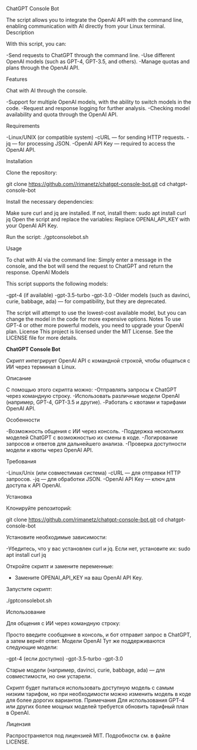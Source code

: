 ChatGPT Console Bot

The script allows you to integrate the OpenAI API with the command line, enabling communication with AI directly from your Linux terminal.
Description

With this script, you can:

-Send requests to ChatGPT through the command line.
-Use different OpenAI models (such as GPT-4, GPT-3.5, and others).
-Manage quotas and plans through the OpenAI API.

Features

Chat with AI through the console.

-Support for multiple OpenAI models, with the ability to switch models in the code.
-Request and response logging for further analysis.
-Checking model availability and quota through the OpenAI API.

Requirements

-Linux/UNIX (or compatible system)
-cURL — for sending HTTP requests.
-jq — for processing JSON.
-OpenAI API Key — required to access the OpenAI API.

Installation

Clone the repository:

git clone https://github.com//rimanetz/chatgpt-console-bot.git cd chatgpt-console-bot 

Install the necessary dependencies:

Make sure curl and jq are installed. If not, install them: sudo apt install curl jq 
Open the script and replace the variables:
Replace OPENAI_API_KEY with your OpenAI API Key.

Run the script:
./gptconsolebot.sh

Usage

To chat with AI via the command line:
Simply enter a message in the console, and the bot will send the request to ChatGPT and return the response.
OpenAI Models

This script supports the following models:

-gpt-4 (if available)
-gpt-3.5-turbo
-gpt-3.0
-Older models (such as davinci, curie, babbage, ada) — for compatibility, but they are deprecated.

The script will attempt to use the lowest-cost available model, but you can change the model in the code for more expensive options.
Notes
To use GPT-4 or other more powerful models, you need to upgrade your OpenAI plan.
License
This project is licensed under the MIT License. See the LICENSE file for more details.




****ChatGPT Console Bot****


Скрипт интегрирует OpenAI API с командной строкой, чтобы общаться с ИИ через терминал в Linux.

Описание

С помощью этого скрипта можно:
-Отправлять запросы к ChatGPT через командную строку.
-Использовать различные модели OpenAI (например, GPT-4, GPT-3.5 и другие).
-Работать с квотами и тарифами OpenAI API.

Особенности

-Возможность общения с ИИ через консоль.
-Поддержка нескольких моделей ChatGPT с возможностью их смены в коде.
-Логирование запросов и ответов для дальнейшего анализа.
-Проверка доступности модели и квоты через OpenAI API.

Требования

-Linux/Unix (или совместимая система)
-cURL — для отправки HTTP запросов.
-jq — для обработки JSON.
-OpenAI API Key — ключ для доступа к API OpenAI.

Установка

Клонируйте репозиторий:

git clone https://github.com/rimanetz/chatgpt-console-bot.git cd chatgpt-console-bot 

Установите необходимые зависимости:

-Убедитесь, что у вас установлен curl и jq. Если нет, установите их: sudo apt install curl jq 

Откройте скрипт и замените переменные:

- Замените OPENAI_API_KEY на ваш OpenAI API Key.

Запустите скрипт:

./gptconsolebot.sh
 
Использование

Для общения с ИИ через командную строку:

Просто введите сообщение в консоль, и бот отправит запрос в ChatGPT, а затем вернёт ответ.
Модели OpenAI
Тут же поддерживаются следующие модели:

-gpt-4 (если доступно)
-gpt-3.5-turbo
-gpt-3.0

Старые модели (например, davinci, curie, babbage, ada) — для совместимости, но они устарели.

Скрипт будет пытаться использовать доступную модель с самым низким тарифом, но при необходимости можно изменить модель в коде для более дорогих вариантов.
Примечания
Для использования GPT-4 или других более мощных моделей требуется обновить тарифный план в OpenAI.

Лицензия

Распространяется под лицензией MIT. Подробности см. в файле LICENSE.
